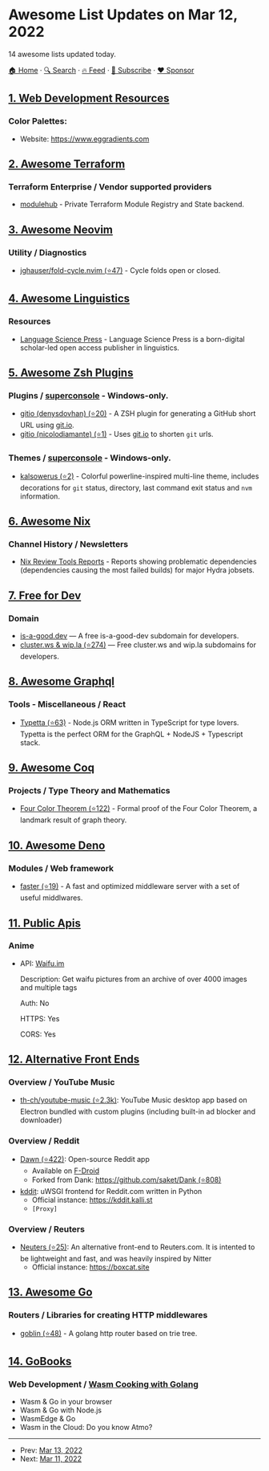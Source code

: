 # Awesome List Updates on Mar 12, 2022

14 awesome lists updated today.

[🏠 Home](/README.md) · [🔍 Search](https://www.trackawesomelist.com/search/) · [🔥 Feed](https://www.trackawesomelist.com/rss.xml) · [📮 Subscribe](https://trackawesomelist.us17.list-manage.com/subscribe?u=d2f0117aa829c83a63ec63c2f&id=36a103854c) · [❤️  Sponsor](https://github.com/sponsors/theowenyoung)



## [1. Web Development Resources](/content/markodenic/web-development-resources/README.md)

### Color Palettes:

- Website: <https://www.eggradients.com>



## [2. Awesome Terraform](/content/shuaibiyy/awesome-terraform/README.md)

### Terraform Enterprise / Vendor supported providers

*   [modulehub](https://www.modulehub.io) - Private Terraform Module Registry and State backend.

## [3. Awesome Neovim](/content/rockerBOO/awesome-neovim/README.md)

### Utility / Diagnostics

*   [jghauser/fold-cycle.nvim (⭐47)](https://github.com/jghauser/fold-cycle.nvim) - Cycle folds open or closed.

## [4. Awesome Linguistics](/content/theimpossibleastronaut/awesome-linguistics/README.md)

### Resources

*   [Language Science Press](https://langsci-press.org/) - Language Science Press is a born-digital scholar-led open access publisher in linguistics.

## [5. Awesome Zsh Plugins](/content/unixorn/awesome-zsh-plugins/README.md)

### Plugins / [superconsole](https://github.com/alexchmykhalo/superconsole)   \- Windows-only.

*   [gitio (denysdovhan) (⭐20)](https://github.com/denysdovhan/gitio-zsh) - A ZSH plugin for generating a GitHub short URL using [git.io](https://git.io).
*   [gitio (nicolodiamante) (⭐1)](https://github.com/nicolodiamante/gitio) - Uses [git.io](https://git.io/) to shorten `git` urls.

### Themes / [superconsole](https://github.com/alexchmykhalo/superconsole)   \- Windows-only.

*   [kalsowerus (⭐2)](https://github.com/kalsowerus/kalsowerus.zsh-theme) - Colorful powerline-inspired multi-line theme, includes decorations for `git` status, directory, last command exit status and `nvm` information.

## [6. Awesome Nix](/content/nix-community/awesome-nix/README.md)

### Channel History / Newsletters

*   [Nix Review Tools Reports](https://malob.github.io/nix-review-tools-reports/) - Reports showing problematic dependencies (dependencies causing the most failed builds) for major Hydra jobsets.

## [7. Free for Dev](/content/ripienaar/free-for-dev/README.md)

### Domain

*   [is-a-good.dev](https://is-a-good.dev) — A free is-a-good-dev subdomain for developers.
*   [cluster.ws & wip.la (⭐274)](https://github.com/Olivr/free-domain) — Free cluster.ws and wip.la subdomains for developers.

## [8. Awesome Graphql](/content/chentsulin/awesome-graphql/README.md)

### Tools - Miscellaneous / React

*   [Typetta (⭐63)](https://github.com/twinlogix/typetta) - Node.js ORM written in TypeScript for type lovers. Typetta is the perfect ORM for the GraphQL + NodeJS + Typescript stack.

## [9. Awesome Coq](/content/coq-community/awesome-coq/README.md)

### Projects / Type Theory and Mathematics

*   [Four Color Theorem (⭐122)](https://github.com/coq-community/fourcolor) - Formal proof of the Four Color Theorem, a landmark result of graph theory.

## [10. Awesome Deno](/content/denolib/awesome-deno/README.md)

### Modules / Web framework

*   [faster (⭐19)](https://github.com/hviana/faster) - A fast and optimized middleware server with a set of useful middlwares.

## [11. Public Apis](/content/public-apis/public-apis/README.md)

### Anime

- API: [Waifu.im](https://waifu.im/docs)

  Description: Get waifu pictures from an archive of over 4000 images and multiple tags

  Auth: No

  HTTPS: Yes

  CORS: Yes



## [12. Alternative Front Ends](/content/mendel5/alternative-front-ends/README.md)

### Overview / YouTube Music

*   [th-ch/youtube-music (⭐2.3k)](https://github.com/th-ch/youtube-music): YouTube Music desktop app based on Electron bundled with custom plugins (including built-in ad blocker and downloader)

### Overview / Reddit

*   [Dawn (⭐422)](https://github.com/Tunous/Dawn): Open-source Reddit app
    *   Available on [F-Droid](https://f-droid.org/en/packages/me.thanel.dank)
    *   Forked from Dank: [https://github.com/saket/Dank (⭐808)](https://github.com/saket/Dank)
*   [kddit](https://git.kalli.st/kallist/kddit-spaghetti): uWSGI frontend for Reddit.com written in Python
    *   Official instance: <https://kddit.kalli.st>
    *   `[Proxy]`

### Overview / Reuters

*   [Neuters (⭐25)](https://github.com/HookedBehemoth/neuters): An alternative front-end to Reuters.com. It is intented to be lightweight and fast, and was heavily inspired by Nitter
    *   Official instance: <https://boxcat.site>

## [13. Awesome Go](/content/avelino/awesome-go/README.md)

### Routers / Libraries for creating HTTP middlewares

*   [goblin (⭐48)](https://github.com/bmf-san/goblin) - A golang http router based on trie tree.

## [14. GoBooks](/content/dariubs/GoBooks/README.md)

### **Web Development** / [Wasm Cooking with Golang](https://k33g.gumroad.com/l/wasmcooking)

*   Wasm & Go in your browser
*   Wasm & Go with Node.js
*   WasmEdge & Go
*   Wasm in the Cloud: Do you know Atmo?

---

- Prev: [Mar 13, 2022](/content/2022/03/13/README.md)
- Next: [Mar 11, 2022](/content/2022/03/11/README.md)